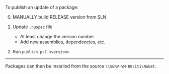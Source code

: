 To publish an update of a package:

0. MANUALLY build RELEASE version from SLN

1. Update `.nuspec` file

    - At least change the version number
    - Add new assemblies, dependencies, etc.

2. Run `publish.ps1 <version>`

---

Packages can then be installed from the source `\\SERV-VM-00\iti\NuGet`.
